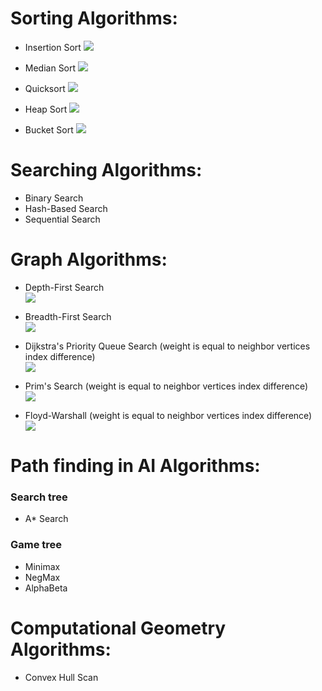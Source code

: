 # Sorting Algorithms:

- Insertion Sort
![](./PreviewGIFs/insertion.gif)

- Median Sort
![](./PreviewGIFs/median.gif)

- Quicksort
![](./PreviewGIFs/quicksort.gif)

- Heap Sort
![](./PreviewGIFs/heap.gif)

- Bucket Sort
![](./PreviewGIFs/bucket.gif)

# Searching Algorithms:

- Binary Search
- Hash-Based Search
- Sequential Search

# Graph Algorithms:

- Depth-First Search  
![](./PreviewGIFs/DepthFirst.gif)

- Breadth-First Search  
![](./PreviewGIFs/BredthFirst.gif)

- Dijkstra's Priority Queue Search (weight is equal to neighbor vertices index difference)  
![](./PreviewGIFs/Dijkstras.gif)

- Prim's Search (weight is equal to neighbor vertices index difference)  
![](./PreviewGIFs/Prims.gif)

- Floyd-Warshall (weight is equal to neighbor vertices index difference)  
![](./PreviewGIFs/FloydWarshall.gif)

# Path finding in AI Algorithms:

### Search tree 
- A* Search
    
### Game tree
- Minimax 
- NegMax
- AlphaBeta

# Computational Geometry Algorithms:

- Convex Hull Scan
